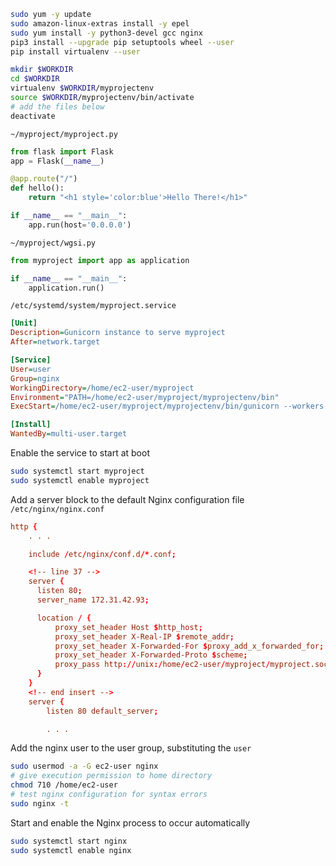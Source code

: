 ```bash
sudo yum -y update
sudo amazon-linux-extras install -y epel
sudo yum install -y python3-devel gcc nginx
pip3 install --upgrade pip setuptools wheel --user
pip install virtualenv --user

mkdir $WORKDIR
cd $WORKDIR
virtualenv $WORKDIR/myprojectenv
source $WORKDIR/myprojectenv/bin/activate
# add the files below
deactivate
```

`~/myproject/myproject.py`
```python
from flask import Flask
app = Flask(__name__)

@app.route("/")
def hello():
    return "<h1 style='color:blue'>Hello There!</h1>"

if __name__ == "__main__":
    app.run(host='0.0.0.0')
```

`~/myproject/wgsi.py`
```python
from myproject import app as application

if __name__ == "__main__":
    application.run()
```

`/etc/systemd/system/myproject.service`
```ini
[Unit]
Description=Gunicorn instance to serve myproject
After=network.target

[Service]
User=user
Group=nginx
WorkingDirectory=/home/ec2-user/myproject
Environment="PATH=/home/ec2-user/myproject/myprojectenv/bin"
ExecStart=/home/ec2-user/myproject/myprojectenv/bin/gunicorn --workers 3 --bind unix:myproject.sock -m 007 wsgi

[Install]
WantedBy=multi-user.target
```

Enable the service to start at boot
```bash
sudo systemctl start myproject
sudo systemctl enable myproject
```

Add a server block to the default Nginx configuration file
`/etc/nginx/nginx.conf`
```conf
http {
    . . .

    include /etc/nginx/conf.d/*.conf;

    <!-- line 37 -->
    server {
      listen 80;
      server_name 172.31.42.93;

      location / {
          proxy_set_header Host $http_host;
          proxy_set_header X-Real-IP $remote_addr;
          proxy_set_header X-Forwarded-For $proxy_add_x_forwarded_for;
          proxy_set_header X-Forwarded-Proto $scheme;
          proxy_pass http://unix:/home/ec2-user/myproject/myproject.sock;
      }
    }
    <!-- end insert -->
    server {
        listen 80 default_server;

        . . .
```

Add the nginx user to the user group, substituting the `user`
```bash
sudo usermod -a -G ec2-user nginx
# give execution permission to home directory
chmod 710 /home/ec2-user
# test nginx configuration for syntax errors
sudo nginx -t
```

Start and enable the Nginx process to occur automatically
```bash
sudo systemctl start nginx
sudo systemctl enable nginx
```
